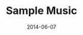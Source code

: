 ---
layout: music
title: "Sample Music"
date: 2014-06-07
description: "Sample Music Description"
audio: "http://www.crossroads.net/players/media/hq/htctw_03.mp3"
audio-duration: ":"
src: "/img/music/garden_190x110.jpg"
---
